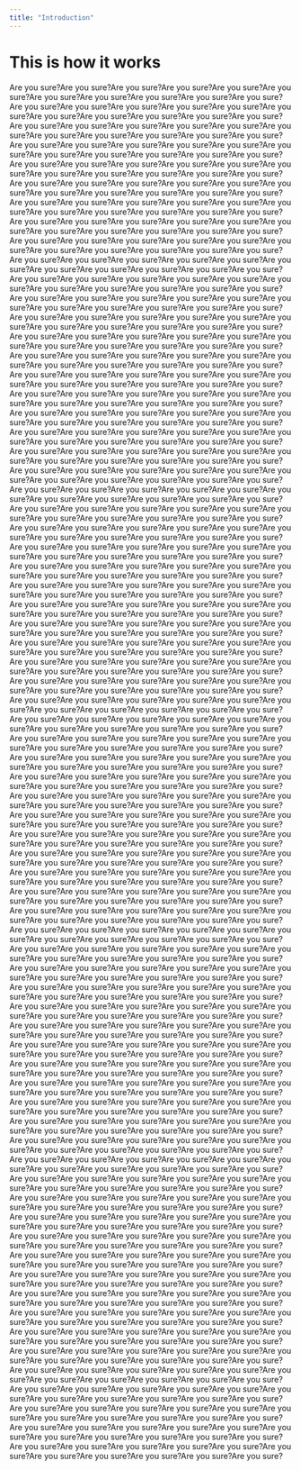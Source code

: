 ```yaml
---
title: "Introduction"
---
```


# This is how it works
Are you sure?Are you sure?Are you sure?Are you sure?Are you sure?Are you sure?Are you sure?Are you sure?Are you sure?Are you sure?Are you sure?Are you sure?Are you sure?Are you sure?Are you sure?Are you sure?Are you sure?Are you sure?Are you sure?Are you sure?Are you sure?Are you sure?Are you sure?Are you sure?Are you sure?Are you sure?Are you sure?Are you sure?Are you sure?Are you sure?Are you sure?Are you sure?Are you sure?Are you sure?Are you sure?Are you sure?Are you sure?Are you sure?Are you sure?Are you sure?Are you sure?Are you sure?Are you sure?Are you sure?Are you sure?Are you sure?Are you sure?Are you sure?Are you sure?Are you sure?Are you sure?Are you sure?Are you sure?Are you sure?Are you sure?Are you sure?Are you sure?Are you sure?Are you sure?Are you sure?Are you sure?Are you sure?Are you sure?Are you sure?Are you sure?Are you sure?
Are you sure?Are you sure?Are you sure?Are you sure?Are you sure?Are you sure?Are you sure?Are you sure?Are you sure?Are you sure?Are you sure?Are you sure?Are you sure?Are you sure?Are you sure?Are you sure?Are you sure?Are you sure?Are you sure?Are you sure?Are you sure?Are you sure?Are you sure?Are you sure?Are you sure?Are you sure?Are you sure?Are you sure?Are you sure?Are you sure?Are you sure?Are you sure?Are you sure?Are you sure?Are you sure?Are you sure?Are you sure?Are you sure?Are you sure?Are you sure?Are you sure?Are you sure?Are you sure?Are you sure?Are you sure?Are you sure?Are you sure?Are you sure?Are you sure?Are you sure?Are you sure?Are you sure?Are you sure?Are you sure?Are you sure?Are you sure?Are you sure?Are you sure?Are you sure?Are you sure?Are you sure?Are you sure?Are you sure?Are you sure?Are you sure?Are you sure?Are you sure?Are you sure?Are you sure?Are you sure?Are you sure?Are you sure?Are you sure?Are you sure?Are you sure?Are you sure?Are you sure?Are you sure?Are you sure?Are you sure?Are you sure?Are you sure?Are you sure?Are you sure?Are you sure?Are you sure?Are you sure?Are you sure?Are you sure?Are you sure?Are you sure?Are you sure?Are you sure?Are you sure?Are you sure?Are you sure?Are you sure?Are you sure?Are you sure?Are you sure?Are you sure?Are you sure?Are you sure?Are you sure?Are you sure?Are you sure?Are you sure?Are you sure?Are you sure?Are you sure?Are you sure?Are you sure?Are you sure?Are you sure?Are you sure?Are you sure?Are you sure?Are you sure?Are you sure?Are you sure?Are you sure?Are you sure?Are you sure?Are you sure?Are you sure?Are you sure?Are you sure?Are you sure?Are you sure?Are you sure?Are you sure?Are you sure?
Are you sure?Are you sure?Are you sure?Are you sure?Are you sure?Are you sure?Are you sure?Are you sure?Are you sure?Are you sure?Are you sure?Are you sure?Are you sure?Are you sure?Are you sure?Are you sure?Are you sure?Are you sure?Are you sure?Are you sure?Are you sure?Are you sure?Are you sure?Are you sure?Are you sure?Are you sure?Are you sure?Are you sure?Are you sure?Are you sure?Are you sure?Are you sure?Are you sure?Are you sure?Are you sure?Are you sure?Are you sure?Are you sure?Are you sure?Are you sure?Are you sure?Are you sure?Are you sure?Are you sure?Are you sure?Are you sure?Are you sure?Are you sure?Are you sure?Are you sure?Are you sure?Are you sure?Are you sure?Are you sure?Are you sure?Are you sure?Are you sure?Are you sure?Are you sure?Are you sure?Are you sure?Are you sure?Are you sure?Are you sure?Are you sure?Are you sure?
Are you sure?Are you sure?Are you sure?Are you sure?Are you sure?Are you sure?Are you sure?Are you sure?Are you sure?Are you sure?Are you sure?Are you sure?Are you sure?Are you sure?Are you sure?Are you sure?Are you sure?Are you sure?Are you sure?Are you sure?Are you sure?Are you sure?Are you sure?Are you sure?Are you sure?Are you sure?Are you sure?Are you sure?Are you sure?Are you sure?Are you sure?Are you sure?Are you sure?Are you sure?Are you sure?Are you sure?Are you sure?Are you sure?Are you sure?Are you sure?Are you sure?Are you sure?Are you sure?Are you sure?Are you sure?Are you sure?Are you sure?Are you sure?Are you sure?Are you sure?Are you sure?Are you sure?Are you sure?Are you sure?Are you sure?Are you sure?Are you sure?Are you sure?Are you sure?Are you sure?Are you sure?Are you sure?Are you sure?Are you sure?Are you sure?Are you sure?
Are you sure?Are you sure?Are you sure?Are you sure?Are you sure?Are you sure?Are you sure?Are you sure?Are you sure?Are you sure?Are you sure?Are you sure?Are you sure?Are you sure?Are you sure?Are you sure?Are you sure?Are you sure?Are you sure?Are you sure?Are you sure?Are you sure?Are you sure?Are you sure?Are you sure?Are you sure?Are you sure?Are you sure?Are you sure?Are you sure?Are you sure?Are you sure?Are you sure?Are you sure?Are you sure?Are you sure?Are you sure?Are you sure?Are you sure?Are you sure?Are you sure?Are you sure?Are you sure?Are you sure?Are you sure?Are you sure?Are you sure?Are you sure?Are you sure?Are you sure?Are you sure?Are you sure?Are you sure?Are you sure?Are you sure?Are you sure?Are you sure?Are you sure?Are you sure?Are you sure?Are you sure?Are you sure?Are you sure?Are you sure?Are you sure?Are you sure?
Are you sure?Are you sure?Are you sure?Are you sure?Are you sure?Are you sure?Are you sure?Are you sure?Are you sure?Are you sure?Are you sure?Are you sure?Are you sure?Are you sure?Are you sure?Are you sure?Are you sure?Are you sure?Are you sure?Are you sure?Are you sure?Are you sure?Are you sure?Are you sure?Are you sure?Are you sure?Are you sure?Are you sure?Are you sure?Are you sure?Are you sure?Are you sure?Are you sure?Are you sure?Are you sure?Are you sure?Are you sure?Are you sure?Are you sure?Are you sure?Are you sure?Are you sure?Are you sure?Are you sure?Are you sure?Are you sure?Are you sure?Are you sure?Are you sure?Are you sure?Are you sure?Are you sure?Are you sure?Are you sure?Are you sure?Are you sure?Are you sure?Are you sure?Are you sure?Are you sure?Are you sure?Are you sure?Are you sure?Are you sure?Are you sure?Are you sure?
Are you sure?Are you sure?Are you sure?Are you sure?Are you sure?Are you sure?Are you sure?Are you sure?Are you sure?Are you sure?Are you sure?Are you sure?Are you sure?Are you sure?Are you sure?Are you sure?Are you sure?Are you sure?Are you sure?Are you sure?Are you sure?Are you sure?Are you sure?Are you sure?Are you sure?Are you sure?Are you sure?Are you sure?Are you sure?Are you sure?Are you sure?Are you sure?Are you sure?Are you sure?Are you sure?Are you sure?Are you sure?Are you sure?Are you sure?Are you sure?Are you sure?Are you sure?Are you sure?Are you sure?Are you sure?Are you sure?Are you sure?Are you sure?Are you sure?Are you sure?Are you sure?Are you sure?Are you sure?Are you sure?Are you sure?Are you sure?Are you sure?Are you sure?Are you sure?Are you sure?Are you sure?Are you sure?Are you sure?Are you sure?Are you sure?Are you sure?
Are you sure?Are you sure?Are you sure?Are you sure?Are you sure?Are you sure?Are you sure?Are you sure?Are you sure?Are you sure?Are you sure?Are you sure?Are you sure?Are you sure?Are you sure?Are you sure?Are you sure?Are you sure?Are you sure?Are you sure?Are you sure?Are you sure?Are you sure?Are you sure?Are you sure?Are you sure?Are you sure?Are you sure?Are you sure?Are you sure?Are you sure?Are you sure?Are you sure?Are you sure?Are you sure?Are you sure?Are you sure?Are you sure?Are you sure?Are you sure?Are you sure?Are you sure?Are you sure?Are you sure?Are you sure?Are you sure?Are you sure?Are you sure?Are you sure?Are you sure?Are you sure?Are you sure?Are you sure?Are you sure?Are you sure?Are you sure?Are you sure?Are you sure?Are you sure?Are you sure?Are you sure?Are you sure?Are you sure?Are you sure?Are you sure?Are you sure?
Are you sure?Are you sure?Are you sure?Are you sure?Are you sure?Are you sure?Are you sure?Are you sure?Are you sure?Are you sure?Are you sure?Are you sure?Are you sure?Are you sure?Are you sure?Are you sure?Are you sure?Are you sure?Are you sure?Are you sure?Are you sure?Are you sure?Are you sure?Are you sure?Are you sure?Are you sure?Are you sure?Are you sure?Are you sure?Are you sure?Are you sure?Are you sure?Are you sure?Are you sure?Are you sure?Are you sure?Are you sure?Are you sure?Are you sure?Are you sure?Are you sure?Are you sure?Are you sure?Are you sure?Are you sure?Are you sure?Are you sure?Are you sure?Are you sure?Are you sure?Are you sure?Are you sure?Are you sure?Are you sure?Are you sure?Are you sure?Are you sure?Are you sure?Are you sure?Are you sure?Are you sure?Are you sure?Are you sure?Are you sure?Are you sure?Are you sure?
Are you sure?Are you sure?Are you sure?Are you sure?Are you sure?Are you sure?Are you sure?Are you sure?Are you sure?Are you sure?Are you sure?Are you sure?Are you sure?Are you sure?Are you sure?Are you sure?Are you sure?Are you sure?Are you sure?Are you sure?Are you sure?Are you sure?Are you sure?Are you sure?Are you sure?Are you sure?Are you sure?Are you sure?Are you sure?Are you sure?Are you sure?Are you sure?Are you sure?Are you sure?Are you sure?Are you sure?Are you sure?Are you sure?Are you sure?Are you sure?Are you sure?Are you sure?Are you sure?Are you sure?Are you sure?Are you sure?Are you sure?Are you sure?Are you sure?Are you sure?Are you sure?Are you sure?Are you sure?Are you sure?Are you sure?Are you sure?Are you sure?Are you sure?Are you sure?Are you sure?Are you sure?Are you sure?Are you sure?Are you sure?Are you sure?Are you sure?
Are you sure?Are you sure?Are you sure?Are you sure?Are you sure?Are you sure?Are you sure?Are you sure?Are you sure?Are you sure?Are you sure?Are you sure?Are you sure?Are you sure?Are you sure?Are you sure?Are you sure?Are you sure?Are you sure?Are you sure?Are you sure?Are you sure?Are you sure?Are you sure?Are you sure?Are you sure?Are you sure?Are you sure?Are you sure?Are you sure?Are you sure?Are you sure?Are you sure?Are you sure?Are you sure?Are you sure?Are you sure?Are you sure?Are you sure?Are you sure?Are you sure?Are you sure?Are you sure?Are you sure?Are you sure?Are you sure?Are you sure?Are you sure?Are you sure?Are you sure?Are you sure?Are you sure?Are you sure?Are you sure?Are you sure?Are you sure?Are you sure?Are you sure?Are you sure?Are you sure?Are you sure?Are you sure?Are you sure?Are you sure?Are you sure?Are you sure?